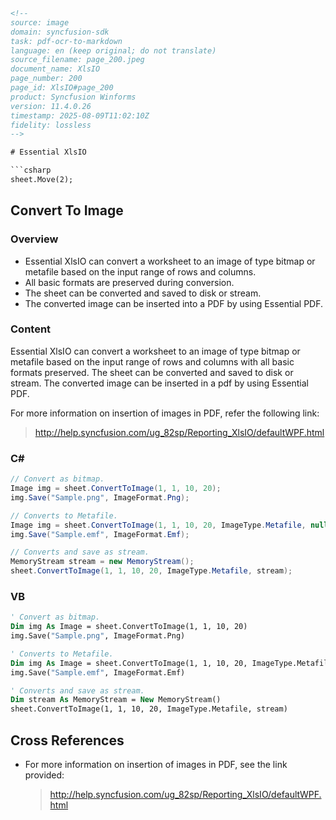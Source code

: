 ```html
<!-- 
source: image
domain: syncfusion-sdk
task: pdf-ocr-to-markdown
language: en (keep original; do not translate)
source_filename: page_200.jpeg
document_name: XlsIO
page_number: 200
page_id: XlsIO#page_200
product: Syncfusion Winforms
version: 11.4.0.26
timestamp: 2025-08-09T11:02:10Z
fidelity: lossless
-->

# Essential XlsIO

```csharp
sheet.Move(2);
```

## Convert To Image

### Overview
- Essential XlsIO can convert a worksheet to an image of type bitmap or metafile based on the input range of rows and columns.
- All basic formats are preserved during conversion.
- The sheet can be converted and saved to disk or stream.
- The converted image can be inserted into a PDF by using Essential PDF.

### Content

Essential XlsIO can convert a worksheet to an image of type bitmap or metafile based on the input range of rows and columns with all basic formats preserved. The sheet can be converted and saved to disk or stream. The converted image can be inserted in a pdf by using Essential PDF.

For more information on insertion of images in PDF, refer the following link:

> http://help.syncfusion.com/ug_82sp/Reporting_XlsIO/defaultWPF.html

### C#

```csharp
// Convert as bitmap.
Image img = sheet.ConvertToImage(1, 1, 10, 20);
img.Save("Sample.png", ImageFormat.Png);

// Converts to Metafile.
Image img = sheet.ConvertToImage(1, 1, 10, 20, ImageType.Metafile, null);
img.Save("Sample.emf", ImageFormat.Emf);

// Converts and save as stream.
MemoryStream stream = new MemoryStream();
sheet.ConvertToImage(1, 1, 10, 20, ImageType.Metafile, stream);
```

### VB

```vb
' Convert as bitmap.
Dim img As Image = sheet.ConvertToImage(1, 1, 10, 20)
img.Save("Sample.png", ImageFormat.Png)

' Converts to Metafile.
Dim img As Image = sheet.ConvertToImage(1, 1, 10, 20, ImageType.Metafile, Nothing)
img.Save("Sample.emf", ImageFormat.Emf)

' Converts and save as stream.
Dim stream As MemoryStream = New MemoryStream()
sheet.ConvertToImage(1, 1, 10, 20, ImageType.Metafile, stream)
```

## Cross References
- For more information on insertion of images in PDF, see the link provided:
  > http://help.syncfusion.com/ug_82sp/Reporting_XlsIO/defaultWPF.html

<!-- tags: [Essential XlsIO, Conversion, Image, Bitmap, Metafile, PDF, Syncfusion Winforms, Reporting_XlsIO]
keywords: [convert, worksheet, image, bitmap, metafile, preserve formats, disk, stream, Essential PDF, insertion, images, pdf, reporting, syncfusion, winforms] -->
```